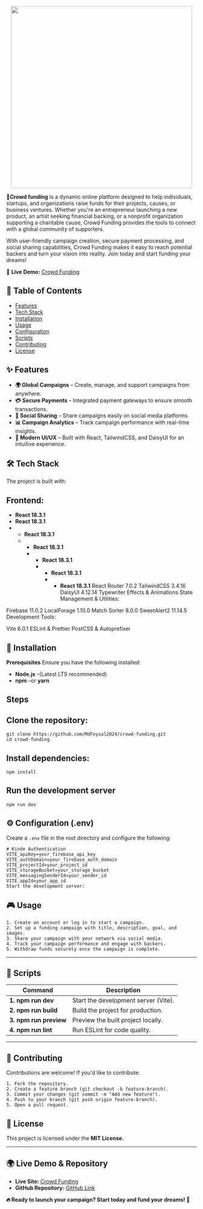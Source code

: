 
<div align="center">

 <a href="https://inspiring-cendol-2005b3.netlify.app/" target="_blank">
     <img height="480" src="https://i.ibb.co.com/pjvG73g6/Crowd-funding.png"  />
  </a>

</div>
<p>


</p>

**📢Crowd funding** is a dynamic online platform designed to help individuals, startups, and organizations raise funds for their projects, causes, or business ventures. Whether you're an entrepreneur launching a new 
 product, an artist seeking financial backing, or a nonprofit organization supporting a charitable cause, Crowd Funding provides the tools to connect with a global community of supporters.


<p>
 With user-friendly campaign creation, secure payment processing, and social sharing capabilities, Crowd Funding makes it easy to reach potential backers and turn your vision into reality. Join today and start 
 funding your dreams!
</p>


🚀 **Live Demo:** [Crowd Funding](https://inspiring-cendol-2005b3.netlify.app/)



## 📖 Table of Contents
- [Features](#features)
- [Tech Stack](#tech-stack)
- [Installation](#Installation)
- [Usage](#Usage)
- [Configuration](#Configuration)
- [Scripts](#Scripts)
- [Contributing](#Contributing)
- [License](#License)


## ✨ Features
- **🌍 Global Campaigns** – Create, manage, and support campaigns from anywhere.
- **💳 Secure Payments** – Integrated payment gateways to ensure smooth transactions.
- **📣 Social Sharing** – Share campaigns easily on social media platforms.
- **📊 Campaign Analytics** – Track campaign performance with real-time insights.
- **🎨 Modern UI/UX** – Built with React, TailwindCSS, and DaisyUI for an intuitive experience.
  
## 🛠 Tech Stack
The project is built with:

## Frontend:

- **React 18.3.1** 
- **React 18.3.1**
- - **React 18.3.1**
  - - **React 18.3.1**
    - - **React 18.3.1**
      - - **React 18.3.1**
        - - **React 18.3.1** 
React Router 7.0.2
TailwindCSS 3.4.16
DaisyUI 4.12.14
Typewriter Effects & Animations
State Management & Utilities:

Firebase 11.0.2
LocalForage 1.10.0
Match Sorter 8.0.0
SweetAlert2 11.14.5
Development Tools:

Vite 6.0.1
ESLint & Prettier
PostCSS & Autoprefixer

## 🚀 Installation

**Prerequisites**
Ensure you have the following installed:
- **Node.js** –(Latest LTS recommended)
- **npm** –or **yarn**

## Steps

## Clone the repository:

```
git clone https://github.com/MdFoysal2024/crowd-funding.git
cd crowd-funding
```
## Install dependencies:
```
npm install
```
## Run the development server
```
npm run dev
```
## ⚙️ Configuration (.env)

Create a `.env` file in the root directory and configure the following:

```env
# Kinde Authentication
VITE_apiKey=your_firebase_api_key
VITE_authDomain=your_firebase_auth_domain
VITE_projectId=your_project_id
VITE_storageBucket=your_storage_bucket
VITE_messagingSenderId=your_sender_id
VITE_appId=your_app_id
Start the development server:
```

## 🎮 Usage

```
1. Create an account or log in to start a campaign.
2. Set up a funding campaign with title, description, goal, and images.
3. Share your campaign with your network via social media.
4. Track your campaign performance and engage with backers.
5. Withdraw funds securely once the campaign is complete.
```
---

## 📜 Scripts

|**Command**              | 	**Description**                    |
|------------------------ | ------------------------------------|
|**1. npm run dev**       | Start the development server (Vite).|
|**2. npm run build**     | Build the project for production.   |
|**3. npm run preview**   |	Preview the built project locally.  |
|**4. npm run lint**      |	Run ESLint for code quality.        |

---

## 🤝 Contributing
Contributions are welcome! If you'd like to contribute:
```
1. Fork the repository.
2. Create a feature branch (git checkout -b feature-branch).
3. Commit your changes (git commit -m "Add new feature").
4. Push to your branch (git push origin feature-branch).
5. Open a pull request.
```

## 📄 License
This project is licensed under the **MIT License.**

---

## 🌍 Live Demo & Repository

- **Live Site:** [Crowd Funding](https://inspiring-cendol-2005b3.netlify.app/)
- **GitHub Repository:** [GitHub Link](https://github.com/MdFoysal2024/assignment-10-client-side)


**🔥 Ready to launch your campaign? Start today and fund your dreams! 🚀**

